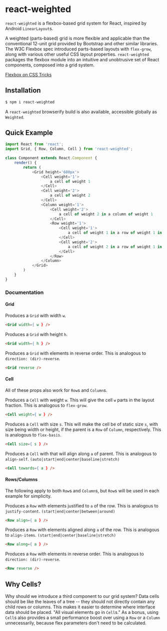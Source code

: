 # react-weighted

`react-weighted` is a flexbox-based grid system for React, inspired by Android `LinearLayout`s.

A weighted (parts-based) grid is more flexible and applicable than the conventional 12-unit grid provided by Bootstrap and other similar libraries. The W3C Flexbox spec introduced parts-based layouts with `flex-grow`, along with various other useful CSS layout properties. `react-weighted` packages the flexbox module into an intuitive and unobtrusive set of React components, composed into a grid system.

[Flexbox on CSS Tricks](https://css-tricks.com/snippets/css/a-guide-to-flexbox/)

## Installation

```sh
$ npm i react-weighted
```

A `react-weighted` browserify build is also available, accessible globally as `Weighted`.

## Quick Example

```js
import React from 'react';
import Grid, { Row, Column, Cell } from 'react-weighted';

class Component extends React.Component {
	render() {
		return (
			<Grid height='600px'>
				<Cell weight='1'>
					a cell of weight 1
				</Cell>
				<Cell weight='2'>
					a cell of weight 2
				</Cell>
				<Column weight='1'>
					<Cell weight='2'>
						a cell of weight 2 in a column of weight 1
					</Cell>
					<Row weight='1'>
						<Cell weight='1'>
							a cell of weight 1 in a row of weight 1 in a column of weight 1
						</Cell>
						<Cell weight='2'>
							a cell of weight 2 in a row of weight 1 in a column of weight 1
						</Cell>
					</Row>
				</Column>
			</Grid>
		)
	}
}
```

### Documentation

#### Grid

Produces a `Grid` with width `w`.
```html
<Grid width={ w } />
```

Produces a `Grid` with height `h`.
```html
<Grid width={ h } />
```

Produces a `Grid` with elements in reverse order. This is analogous to `direction: (dir)-reverse`.
```html
<Grid reverse />
```

#### Cell

All of these props also work for `Row`s and `Column`s.

Produces a `Cell` with weight `w`. This will give the cell `w` parts in the layout fraction. This is analogous to `flex-grow`.
```html
<Cell weight={ w } />
```

Produces a `Cell` with size `s`. This will make the cell be of static size `s`, with size being width or height, if the parent is a `Row` of `Column`, respectively. This is analogous to `flex-basis`.
```html
<Cell size={ s } />
```

Produces a `Cell` with that will align along `a` of parent. This is analogous to `align-self`.
`(auto|start|end|center|baseline|stretch)`
```html
<Cell towards={ a } />
```

#### Rows/Columns

The following apply to both `Row`s and `Column`s, but `Row`s will be used in each example for simplicity.

Produces a `Row` with elements justified to `a` of the row. This is analogous to `justify-content`.
`(start|end|center|between|around)`
```html
<Row align={ a } />
```

Produces a `Row` with elements aligned along `a` of the row. This is analogous to `align-items`.
`(start|end|center|baseline|stretch)`
```html
<Row along={ a } />
```

Produces a `Row` with elements in reverse order. This is analogous to `direction: (dir)-reverse`.
```html
<Row reverse />
```

## Why Cells?

Why should we introduce a third component to our grid system? Data cells should be like the leaves of a tree -- they should not directly contain any child rows or columns. This makes it easier to determine where interface data should be placed. "All visual elements go in `Cell`s." As a bonus, using `Cell`s also provides a small performance boost over using a `Row` or a `Column` unnecessarily, because flex parameters don't need to be calculated.
